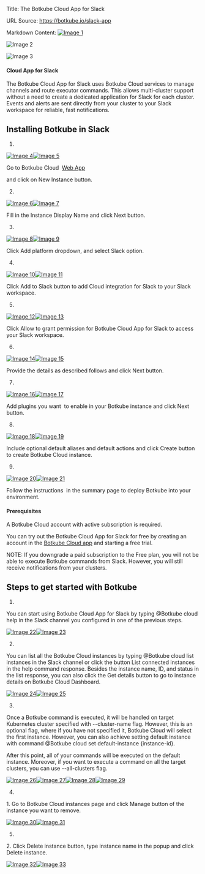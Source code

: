 Title: The Botkube Cloud App for Slack

URL Source: https://botkube.io/slack-app

Markdown Content:
[![Image 1](https://assets-global.website-files.com/633705de6adaa38599d8e258/6338148fa3f8a509639804fa_botkube-logo.svg)](https://botkube.io/)

![Image 2](https://assets-global.website-files.com/633705de6adaa38599d8e258/64e8e512edbae7755379b2fe_bk-slack-logo-hero-bg.webp)

![Image 3](https://assets-global.website-files.com/633705de6adaa38599d8e258/6500bcab958c3be57a5523a5_slack-logo-color.svg)

#### Cloud App for Slack

The Botkube Cloud App for Slack uses Botkube Cloud services to manage channels and route executor commands. This allows multi-cluster support without a need to create a dedicated application for Slack for each cluster. Events and alerts are sent directly from your cluster to your Slack workspace for reliable, fast notifications.

Installing Botkube in Slack
---------------------------

1.

[![Image 4](https://assets-global.website-files.com/633705de6adaa38599d8e258/6500c008d898dab566f70d85_install-1.svg)![Image 5](https://assets-global.website-files.com/633705de6adaa38599d8e258/650214f73dc8a48ae4075f8f_magnifier.svg)](#)

Go to Botkube Cloud  [Web App](https://app.botkube.io/)

and click on New Instance button.

2.

[![Image 6](https://assets-global.website-files.com/633705de6adaa38599d8e258/6500c1702080a8b5a26efb6d_install-2.svg)![Image 7](https://assets-global.website-files.com/633705de6adaa38599d8e258/650214f73dc8a48ae4075f8f_magnifier.svg)](#)

Fill in the Instance Display Name and click Next button.

3.

[![Image 8](https://assets-global.website-files.com/633705de6adaa38599d8e258/6500c17b5527fae1a4c5bc57_install-3.svg)![Image 9](https://assets-global.website-files.com/633705de6adaa38599d8e258/650214f73dc8a48ae4075f8f_magnifier.svg)](#)

Click Add platform dropdown, and select Slack option.

4.

[![Image 10](https://assets-global.website-files.com/633705de6adaa38599d8e258/6500c191387a00b2b474e1b3_install-5.svg)![Image 11](https://assets-global.website-files.com/633705de6adaa38599d8e258/650214f73dc8a48ae4075f8f_magnifier.svg)](#)

Click Add to Slack button to add Cloud integration for Slack to your Slack workspace.

5.

[![Image 12](https://assets-global.website-files.com/633705de6adaa38599d8e258/6500c4fab232b58125653577_install-6.svg)![Image 13](https://assets-global.website-files.com/633705de6adaa38599d8e258/650214f73dc8a48ae4075f8f_magnifier.svg)](#)

Click Allow to grant permission for Botkube Cloud App for Slack to access your Slack workspace.

6.

[![Image 14](https://assets-global.website-files.com/633705de6adaa38599d8e258/6500c505324fd1b24eeb1ab6_install-7.svg)![Image 15](https://assets-global.website-files.com/633705de6adaa38599d8e258/650214f73dc8a48ae4075f8f_magnifier.svg)](#)

Provide the details as described follows and click Next button.

7.

[![Image 16](https://assets-global.website-files.com/633705de6adaa38599d8e258/6500c510d21725cf9c03a0c9_install-8.svg)![Image 17](https://assets-global.website-files.com/633705de6adaa38599d8e258/650214f73dc8a48ae4075f8f_magnifier.svg)](#)

Add plugins you want  to enable in your Botkube instance and click Next button.

8.

[![Image 18](https://assets-global.website-files.com/633705de6adaa38599d8e258/6500c51cd898dab566fcb743_install-9.svg)![Image 19](https://assets-global.website-files.com/633705de6adaa38599d8e258/650214f73dc8a48ae4075f8f_magnifier.svg)](#)

Include optional default aliases and default actions and click Create button to create Botkube Cloud instance.

9.

[![Image 20](https://assets-global.website-files.com/633705de6adaa38599d8e258/6500c528a593ecc0b3dcfa98_install-10.svg)![Image 21](https://assets-global.website-files.com/633705de6adaa38599d8e258/650214f73dc8a48ae4075f8f_magnifier.svg)](#)

Follow the instructions  in the summary page to deploy Botkube into your environment.

#### Prerequisites

A Botkube Cloud account with active subscription is required.

You can try out the Botkube Cloud App for Slack for free by creating an account in the [Botkube Cloud app](https://app.botkube.io/) and starting a free trial.

NOTE: If you downgrade a paid subscription to the Free plan, you will not be able to execute Botkube commands from Slack. However, you will still receive notifications from your clusters.

Steps to get started with Botkube
---------------------------------

1.

You can start using Botkube Cloud App for Slack by typing @Botkube cloud help in the Slack channel you configured in one of the previous steps.

[![Image 22](https://assets-global.website-files.com/633705de6adaa38599d8e258/650b312e6823f3bf4930026a_step1-cloud-help_pr.svg)![Image 23](https://assets-global.website-files.com/633705de6adaa38599d8e258/650214f73dc8a48ae4075f8f_magnifier.svg)](#)

2.

You can list all the Botkube Cloud instances by typing @Botkube cloud list instances in the Slack channel or click the button List connected instances in the help command response. Besides the instance name, ID, and status in the list response, you can also click the Get details button to go to instance details on Botkube Cloud Dashboard.

[![Image 24](https://assets-global.website-files.com/633705de6adaa38599d8e258/650b321b09f2a16899841a41_step2-cloud-instance_pr.svg)![Image 25](https://assets-global.website-files.com/633705de6adaa38599d8e258/650214f73dc8a48ae4075f8f_magnifier.svg)](#)

3.

Once a Botkube command is executed, it will be handled on target Kubernetes cluster specified with \--cluster-name flag. However, this is an optional flag, where if you have not specified it, Botkube Cloud will select the first instance. However, you can also achieve setting default instance with command @Botkube cloud set default-instance {instance-id}.

After this point, all of your commands will be executed on the default instance. Moreover, if you want to execute a command on all the target clusters, you can use \--all-clusters flag.

[![Image 26](https://assets-global.website-files.com/633705de6adaa38599d8e258/650b3312250c2fba277c8242_step3-cloud-set-default_pr.svg)![Image 27](https://assets-global.website-files.com/633705de6adaa38599d8e258/650214f73dc8a48ae4075f8f_magnifier.svg)](#)[![Image 28](https://assets-global.website-files.com/633705de6adaa38599d8e258/650b338d0d105309da63525e_step3-5-cloud-command-all-clusters_pr.svg)![Image 29](https://assets-global.website-files.com/633705de6adaa38599d8e258/650214f73dc8a48ae4075f8f_magnifier.svg)](#)

4.

1\. Go to Botkube Cloud instances page and click Manage button of the instance you want to remove.

[![Image 30](https://assets-global.website-files.com/633705de6adaa38599d8e258/650b3581864c2eaa967f7417_step4-cloud_list_manage_pr.svg)![Image 31](https://assets-global.website-files.com/633705de6adaa38599d8e258/650214f73dc8a48ae4075f8f_magnifier.svg)](#)

5.

2\. Click Delete instance button, type instance name in the popup and click Delete instance.

[![Image 32](https://assets-global.website-files.com/633705de6adaa38599d8e258/650b35df6390bea044f2eb3b_step5-cloud_delete_pr.svg)![Image 33](https://assets-global.website-files.com/633705de6adaa38599d8e258/650214f73dc8a48ae4075f8f_magnifier.svg)](#)
